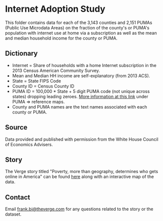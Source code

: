 # Internet Adoption Study

This folder contains data for each of the 3,143 counties and 2,151 PUMAs (Public Use Microdata Areas) on  the fraction of the county's or PUMA's population with internet use at home via a subscription as well as the mean and median household income for the county or PUMA.

## Dictionary

* Internet = Share of households with a home Internet subscription in the 2013 Census American Community Survey.
* Mean and Median HH income are self-explanatory (from 2013 ACS).
* State = State FIPS Code
* County ID = Census County ID
* PUMA ID = 100,000 * State + 5 digit PUMA code (not unique across states) dropping leading zeroes. [More information at this link](https://www.census.gov/geo/maps-data/maps/reference.html) under PUMA => reference maps.
* County and PUMA names are the text names associated with each county or PUMA.

## Source
Data provided and published with permission from the White House Council of Economics Advisers.

## Story

The Verge story titled "Poverty, more than geography, determines who gets online in America" can be found [here](http://www.theverge.com/2015/7/15/8965409/us-internet-access-map-white-house-report-broadband-inequality) along with an interactive map of the data.

## Contact

Email frank.bi@theverge.com for any questions related to the story or the dataset.


